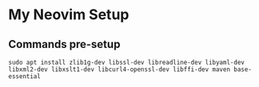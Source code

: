 # My Neovim Setup


## Commands pre-setup

```shell
sudo apt install zlib1g-dev libssl-dev libreadline-dev libyaml-dev libxml2-dev libxslt1-dev libcurl4-openssl-dev libffi-dev maven base-essential
```
